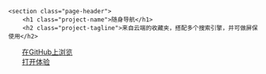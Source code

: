 
    <section class="page-header">
        <h1 class="project-name">随身导航</h1>
        <h2 class="project-tagline">来自云端的收藏夹，搭配多个搜索引擎，并可做屏保使用</h2>
        <a href="https://github.com/pages-themes/cayman" class="btn">在GitHub上浏览</a>  
        <a href="http://www.sherry.cf" target="_blank" class="btn">打开体验</a>     
    </section>      
  </body>
</html>
